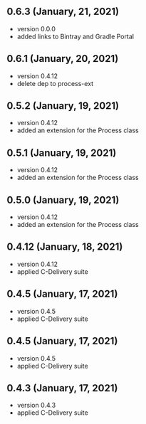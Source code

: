 ## 0.6.3 (January, 21, 2021)
* version 0.0.0
* added links to Bintray and Gradle Portal

## 0.6.1 (January, 20, 2021)
* version 0.4.12
* delete dep to process-ext

## 0.5.2 (January, 19, 2021)
* version 0.4.12
* added an extension for the Process class

## 0.5.1 (January, 19, 2021)
* version 0.4.12
* added an extension for the Process class

## 0.5.0 (January, 19, 2021)
* version 0.4.12
* added an extension for the Process class

## 0.4.12 (January, 18, 2021)
* version 0.4.12
* applied C-Delivery suite

## 0.4.5 (January, 17, 2021)
* version 0.4.5
* applied C-Delivery suite

## 0.4.5 (January, 17, 2021)
* version 0.4.5
* applied C-Delivery suite

## 0.4.3 (January, 17, 2021)
* version 0.4.3
* applied C-Delivery suite
